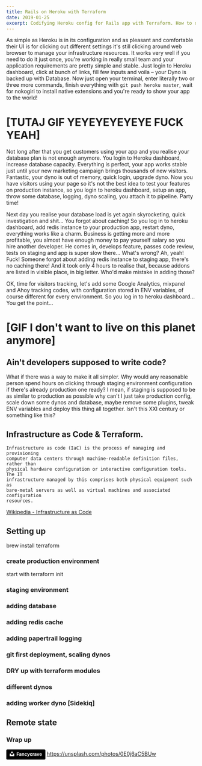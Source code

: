 ```yaml
---
title: Rails on Heroku with Terraform
date: 2019-01-25
excerpt: Codifying Heroku config for Rails app with Terraform. How to do it and why should you care?
---
```



As simple as Heroku is in its configuration and as pleasant and comfortable
their UI is for clicking out different settings it's still clicking around web
browser to manage your infrastructure resources. It works very well if you need
to do it just once, you're working in really small team and your application
requirements are pretty simple and stable. Just login to Heroku dashboard, click
at bunch of links, fill few inputs and voila – your Dyno is backed up with
Database. Now just open your terminal, enter literally two or three more
commands, finish everything with `git push heroku master`, wait for nokogiri
to install native extensions and you're ready to show your app to the world!

# [TUTAJ GIF YEYEYEYEYEYE FUCK YEAH]

Not long after that you get customers using your app and you realise your database plan is
not enough anymore. You login to Heroku dashboard, increase database capacity.
Everything is perfect, your app works stable just until your new marketing
campaign brings thousands of new visitors. Fantastic, your dyno is out of
memory, quick login, upgrade dyno. Now you have visitors using your page so it's
not the best idea to test your features on production instance, so you login to
heroku dashboard, setup an app, throw some database, logging, dyno scaling, you
attach it to pipeline. Party time!

Next day you realise your database load is yet again skyrocketing, quick
investigation and shit... You forgot about caching! So you log in to heroku
dashboard, add redis instance to your production app, restart dyno, everything
works like a charm. Business is getting more and more profitable, you almost
have enough money to pay yourself salary so you hire another developer. He comes
in, develops feature, passes code review, tests on staging and app is super slow
there... What's wrong? Ah, yeah! Fuck! Someone forgot about adding redis
instance to staging app, there's no caching there! And it took only 4 hours to
realise that, because addons are listed in visible place, in big letter. Who'd
make mistake in adding those?

OK, time for visitors tracking, let's add some Google Analytics, mixpanel and
Ahoy tracking codes, with configuration stored in ENV variables, of course
different for every environment. So you log in to heroku dashboard... You get
the point...

# [GIF I don't want to live on this planet anymore]

## Ain't developers supposed to write code?
What if there was a way to make it all simpler. Why would any reasonable person
spend hours on clicking through staging environment configuration if there's
already production one ready? I mean, if staging is supposed to be as similar to
production as possible why can't I just take production config, scale down some
dynos and database, maybe remove some plugins, tweak ENV variables and deploy
this thing all together. Isn't this XXI century or something like this?

## Infrastructure as Code & Terraform.
```
Infrastructure as code (IaC) is the process of managing and provisioning
computer data centers through machine-readable definition files, rather than
physical hardware configuration or interactive configuration tools. The IT
infrastructure managed by this comprises both physical equipment such as
bare-metal servers as well as virtual machines and associated configuration
resources.
```
[Wikipedia - Infrastructure as Code](https://en.wikipedia.org/wiki/Infrastructure_as_code)


## Setting up
brew install terraform

### create production environment
start with terraform init
### staging environment
### adding database
### adding redis cache
### adding papertrail logging
### git first deployment, scaling dynos

### DRY up with terraform modules
### different dynos

### adding worker dyno [Sidekiq]

## Remote state

### Wrap up

<a style="background-color:black;color:white;text-decoration:none;padding:4px 6px;font-family:-apple-system, BlinkMacSystemFont, &quot;San Francisco&quot;, &quot;Helvetica Neue&quot;, Helvetica, Ubuntu, Roboto, Noto, &quot;Segoe UI&quot;, Arial, sans-serif;font-size:12px;font-weight:bold;line-height:1.2;display:inline-block;border-radius:3px" href="https://unsplash.com/@fancycrave?utm_medium=referral&amp;utm_campaign=photographer-credit&amp;utm_content=creditBadge" target="_blank" rel="noopener noreferrer" title="Download free do whatever you want high-resolution photos from Fancycrave"><span style="display:inline-block;padding:2px 3px"><svg xmlns="http://www.w3.org/2000/svg" style="height:12px;width:auto;position:relative;vertical-align:middle;top:-2px;fill:white" viewBox="0 0 32 32"><title>unsplash-logo</title><path d="M10 9V0h12v9H10zm12 5h10v18H0V14h10v9h12v-9z"></path></svg></span><span style="display:inline-block;padding:2px 3px">Fancycrave</span></a>
https://unsplash.com/photos/0E0j6aC5BUw
